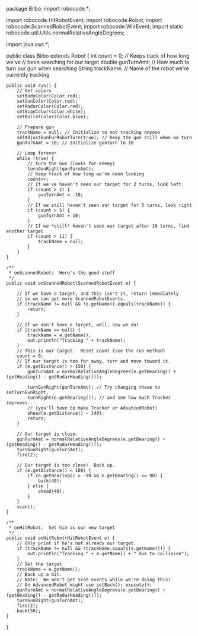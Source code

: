 package Bilbo;
import robocode.*;


import robocode.HitRobotEvent;
import robocode.Robot;
import robocode.ScannedRobotEvent;
import robocode.WinEvent;
import static robocode.util.Utils.normalRelativeAngleDegrees;

import java.awt.*;

public class Bilbo extends Robot {
     int count = 0; // Keeps track of how long we've
	// been searching for our target
	double gunTurnAmt; // How much to turn our gun when searching
	String trackName; // Name of the robot we're currently tracking

	public void run() {
		// Set colors
		setBodyColor(Color.red);
		setGunColor(Color.red);
		setRadarColor(Color.red);
		setScanColor(Color.white);
		setBulletColor(Color.blue);

		// Prepare gun
		trackName = null; // Initialize to not tracking anyone
		setAdjustGunForRobotTurn(true); // Keep the gun still when we turn
		gunTurnAmt = 10; // Initialize gunTurn to 10

		// Loop forever
		while (true) {
			// turn the Gun (looks for enemy)
			turnGunRight(gunTurnAmt);
			// Keep track of how long we've been looking
			count++;
			// If we've haven't seen our target for 2 turns, look left
			if (count > 2) {
				gunTurnAmt = -10;
			}
			// If we still haven't seen our target for 5 turns, look right
			if (count > 5) {
				gunTurnAmt = 10;
			}
			// If we *still* haven't seen our target after 10 turns, find another target
			if (count > 11) {
				trackName = null;
			}
		}
	}

	/**
	 * onScannedRobot:  Here's the good stuff
	 */
	public void onScannedRobot(ScannedRobotEvent e) {

		// If we have a target, and this isn't it, return immediately
		// so we can get more ScannedRobotEvents.
		if (trackName != null && !e.getName().equals(trackName)) {
			return;
		}

		// If we don't have a target, well, now we do!
		if (trackName == null) {
			trackName = e.getName();
			out.println("Tracking " + trackName);
		}
		// This is our target.  Reset count (see the run method)
		count = 0;
		// If our target is too far away, turn and move toward it.
		if (e.getDistance() > 150) {
			gunTurnAmt = normalRelativeAngleDegrees(e.getBearing() + (getHeading() - getRadarHeading()));

			turnGunRight(gunTurnAmt); // Try changing these to setTurnGunRight,
			turnRight(e.getBearing()); // and see how much Tracker improves...
			// (you'll have to make Tracker an AdvancedRobot)
			ahead(e.getDistance() - 140);
			return;
		}

		// Our target is close.
		gunTurnAmt = normalRelativeAngleDegrees(e.getBearing() + (getHeading() - getRadarHeading()));
		turnGunRight(gunTurnAmt);
		fire(2);

		// Our target is too close!  Back up.
		if (e.getDistance() < 100) {
			if (e.getBearing() > -90 && e.getBearing() <= 90) {
				back(40);
			} else {
				ahead(40);
			}
		}
		scan();
	}

	/**
	 * onHitRobot:  Set him as our new target
	 */
	public void onHitRobot(HitRobotEvent e) {
		// Only print if he's not already our target.
		if (trackName != null && !trackName.equals(e.getName())) {
			out.println("Tracking " + e.getName() + " due to collision");
		}
		// Set the target
		trackName = e.getName();
		// Back up a bit.
		// Note:  We won't get scan events while we're doing this!
		// An AdvancedRobot might use setBack(); execute();
		gunTurnAmt = normalRelativeAngleDegrees(e.getBearing() + (getHeading() - getRadarHeading()));
		turnGunRight(gunTurnAmt);
		fire(2);
		back(50);
	}
}
